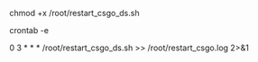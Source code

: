 chmod +x /root/restart_csgo_ds.sh

crontab -e

0 3 * * * /root/restart_csgo_ds.sh >> /root/restart_csgo.log 2>&1
